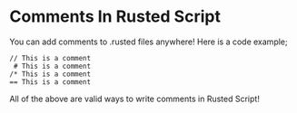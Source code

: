 # Comments In Rusted Script
You can add comments to .rusted files anywhere! Here is a code example;
```rusted
// This is a comment
 # This is a comment
/* This is a comment
== This is a comment
```
All of the above are valid ways to write comments in Rusted Script!
